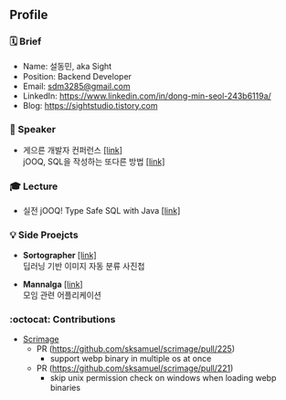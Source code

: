 ## Profile  

### 🗓️ Brief 
* Name: 설동민, aka Sight <br/>
* Position: Backend Developer <br/>
* Email: sdm3285@gmail.com <br/>
* LinkedIn: https://www.linkedin.com/in/dong-min-seol-243b6119a/
* Blog: https://sightstudio.tistory.com

### 📢 Speaker 
- 게으른 개발자 컨퍼런스 [[link]](https://lazydevconf.github.io/)
<br> jOOQ, SQL을 작성하는 또다른 방법 [[link]](https://github.com/lazyconf-dev/2024-lazydevconf/tree/main/presentation)

### 🎓 Lecture
- 실전 jOOQ! Type Safe SQL with Java [[link]](https://inf.run/2Fxib)

### 💡 Side Proejcts

- **Sortographer** [[link]](https://github.com/SightStudio/Sortographer)
<br> 딥러닝 기반 이미지 자동 분류 사진첩

- **Mannalga** [[link]](https://github.com/TASK-FORCE/mannalga-api)
<br> 모임 관련 어플리케이션 

### :octocat: Contributions
- [Scrimage](https://github.com/sksamuel/scrimage) 
  - PR (https://github.com/sksamuel/scrimage/pull/225) 
    - support webp binary in multiple os at once
  - PR (https://github.com/sksamuel/scrimage/pull/221)
    - skip unix permission check on windows when loading webp binaries
